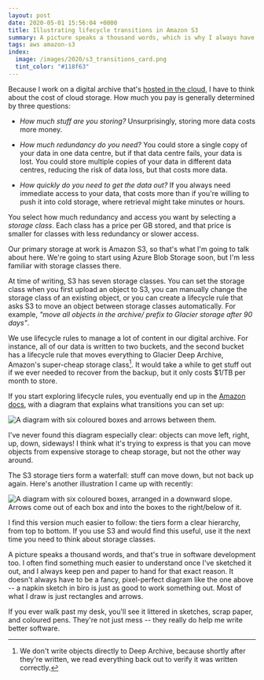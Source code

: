 ```yaml
---
layout: post
date: 2020-05-01 15:56:04 +0000
title: Illustrating lifecycle transitions in Amazon S3
summary: A picture speaks a thousand words, which is why I always have pen and paper to hand.
tags: aws amazon-s3
index:
  image: /images/2020/s3_transitions_card.png
  tint_color: "#118f63"
---
```


Because I work on a digital archive that's [hosted in the cloud][stacks], I have to think about the cost of cloud storage.
How much you pay is generally determined by three questions:

-   *How much stuff are you storing?*
    Unsurprisingly, storing more data costs more money.

-   *How much redundancy do you need?*
    You could store a single copy of your data in one data centre, but if that data centre fails, your data is lost.
    You could store multiple copies of your data in different data centres, reducing the risk of data loss, but that costs more data.

-   *How quickly do you need to get the data out?*
    If you always need immediate access to your data, that costs more than if you're willing to push it into cold storage, where retrieval might take minutes or hours.

[stacks]: https://stacks.wellcomecollection.org/building-wellcome-collections-new-archival-storage-service-3f68ff21927e

You select how much redundancy and access you want by selecting a *storage class*.
Each class has a price per GB stored, and that price is smaller for classes with less redundancy or slower access.

Our primary storage at work is Amazon S3, so that's what I'm going to talk about here.
We're going to start using Azure Blob Storage soon, but I'm less familiar with storage classes there.

At time of writing, S3 has seven storage classes.
You can set the storage class when you first upload an object to S3, you can manually change the storage class of an existing object, or you can create a lifecycle rule that asks S3 to move an object between storage classes automatically.
For example, *"move all objects in the archive/ prefix to Glacier storage after 90 days"*.

We use lifecycle rules to manage a lot of content in our digital archive.
For instance, all of our data is written to two buckets, and the second bucket has a lifecycle rule that moves everything to Glacier Deep Archive, Amazon's super-cheap storage class[^1].
It would take a while to get stuff out if we ever needed to recover from the backup, but it only costs $1/TB per month to store.

  [^1]: We don't write objects directly to Deep Archive, because shortly after they're written, we read everything back out to verify it was written correctly.

If you start exploring lifecycle rules, you eventually end up in the [Amazon docs](https://docs.aws.amazon.com/AmazonS3/latest/dev/lifecycle-transition-general-considerations.html), with a diagram that explains what transitions you can set up:

<img src="/images/2020/s3_waterfall.png" alt="A diagram with six coloured boxes and arrows between them.">

I've never found this diagram especially clear: objects can move left, right, up, down, sideways!
I think what it's trying to express is that you can move objects from expensive storage to cheap storage, but not the other way around.

The S3 storage tiers form a waterfall: stuff can move down, but not back up again.
Here's another illustration I came up with recently:

<img src="/images/2020/s3_transitions.png" alt="A diagram with six coloured boxes, arranged in a downward slope. Arrows come out of each box and into the boxes to the right/below of it.">

I find this version much easier to follow: the tiers form a clear hierarchy, from top to bottom.
If you use S3 and would find this useful, use it the next time you need to think about storage classes.

A picture speaks a thousand words, and that's true in software development too.
I often find something much easier to understand once I've sketched it out, and I always keep pen and paper to hand for that exact reason.
It doesn't always have to be a fancy, pixel-perfect diagram like the one above -- a napkin sketch in biro is just as good to work something out.
Most of what I draw is just rectangles and arrows.

If you ever walk past my desk, you'll see it littered in sketches, scrap paper, and coloured pens.
They're not just mess -- they really do help me write better software.
